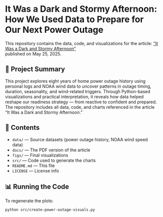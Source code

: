 
# It Was a Dark and Stormy Afternoon: How We Used Data to Prepare for Our Next Power Outage

This repository contains the data, code, and visualizations for the article:
["It Was a Dark and Stormy Afternoon"](https://timgraettinger.com/articles/it-was-a-dark-and-stormy-afternoon/)  
published on May 25, 2025.

## 🌱 Project Summary

This project explores eight years of home power outage history 
using personal logs and NOAA wind data 
to uncover patterns in outage timing, duration, seasonality, and wind-related triggers. 
Through Python-based visualizations and practical interpretation, 
it reveals how data helped reshape our readiness strategy — 
from reactive to confident and prepared. 
The repository includes all data, code, and charts 
referenced in the article “It Was a Dark and Stormy Afternoon.”

## 📁 Contents

- `data/` — Source datasets (power outage history, NOAA wind speed data)
- `docs/` — The PDF version of the article
- `figs/` — Final visualizations
- `src/`  — Code used to generate the charts
- `README.md` — This file
- `LICENSE` — License info

## 📊 Running the Code

To regenerate the plots:

```bash
python src/create-power-outage-visuals.py
